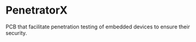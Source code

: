 # PenetratorX
PCB that facilitate penetration testing of embedded devices to ensure their security.
